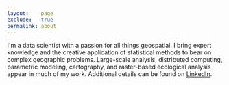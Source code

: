 ```yaml
---
layout:    page
exclude:   true
permalink: about
---
```



I'm a data scientist with a passion for all things geospatial. I bring expert knowledge and the creative application of statistical methods to bear on complex geographic problems. Large-scale analysis, distributed computing, parametric modeling, cartography, and raster-based ecological analysis appear in much of my work. Additional details can be found on <a href="https://www.linkedin.com/in/henry-glick/">LinkedIn</a>.


